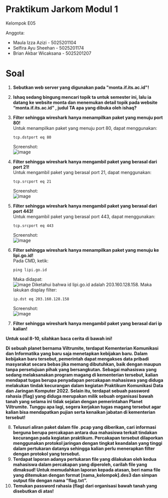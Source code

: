 # Praktikum Jarkom Modul 1

Kelompok E05

Anggota:  
* Maula Izza Azizi - 5025201104
* Selfira Ayu Sheehan - 5025201174
* Brian Akbar Wicaksana - 5025201207

# Soal
1. **Sebutkan web server yang digunakan pada "monta.if.its.ac.id"!** 
2. **Ishaq sedang bingung mencari topik ta untuk semester ini, lalu ia datang ke website monta dan menemukan detail topik pada website “monta.if.its.ac.id” , judul TA apa yang dibuka oleh ishaq?**  
3. **Filter sehingga wireshark hanya menampilkan paket yang menuju port 80!**  
    Untuk menampilkan paket yang menuju port 80, dapat menggunakan:
    ```
    tcp.dstport eq 80
    ```
    Screenshot:  
    ![image](https://user-images.githubusercontent.com/80016547/192089256-788a83a4-b3d7-4f0e-8758-22ed072d7ce3.png)

    
4. **Filter sehingga wireshark hanya mengambil paket yang berasal dari port 21!**  
    Untuk mengambil paket yang berasal port 21, dapat menggunakan:
    ```
    tcp.srcport eq 21
    ```
    Screenshot:  
    ![image](https://user-images.githubusercontent.com/80016547/192089335-e12be13c-e09d-4695-9a88-939ec6f499df.png)

    
5. **Filter sehingga wireshark hanya mengambil paket yang berasal dari port 443!**  
    Untuk mengambil paket yang berasal port 443, dapat menggunakan:
    ```
    tcp.srcport eq 443
    ```
    Screenshot:  
    ![image](https://user-images.githubusercontent.com/80016547/192089430-fc16b68a-68a0-4285-b17c-03a109a83891.png)

        
6. **Filter sehingga wireshark hanya menampilkan paket yang menuju ke lipi.go.id!**  
   Pada CMD, ketik:  
   ```
   ping lipi.go.id
   ```
   Maka didapat:  
   ![image](https://user-images.githubusercontent.com/80016547/192089506-b07ded8e-0d49-45a1-ae25-68b21ca094dd.png)
   Diketahui bahwa id lipi.go.id adalah 203.160.128.158. Maka lakukan display filter:
   ```
   ip.dst eq 203.160.128.158
   ```
   Screenshot:  
   ![image](https://user-images.githubusercontent.com/80016547/192089585-1b1df254-9bdd-4c38-8e81-9b7702bd142b.png)

   
7. **Filter sehingga wireshark hanya mengambil paket yang berasal dari ip kalian!**  

**Untuk soal 8-10, silahkan baca cerita di bawah ini!**

**Di sebuah planet bernama Viltrumite, terdapat Kementerian Komunikasi dan Informatika yang baru saja menetapkan kebijakan baru. Dalam kebijakan baru tersebut, pemerintah dapat mengakses data pribadi masyarakat secara bebas jika memang dibutuhkan, baik dengan maupun tanpa persetujuan pihak yang bersangkutan. Sebagai mahasiswa yang sedang melaksanakan program magang di kementerian tersebut, kalian mendapat tugas berupa penyadapan percakapan mahasiswa yang diduga melakukan tindak kecurangan dalam kegiatan Praktikum Komunikasi Data dan Jaringan Komputer 2022. Selain itu, terdapat sebuah password rahasia (flag) yang diduga merupakan milik sebuah organisasi bawah tanah yang selama ini tidak sejalan dengan pemerintahan Planet Viltrumite. Tunggu apa lagi, segera kerjakan tugas magang tersebut agar kalian bisa mendapatkan pujian serta kenaikan jabatan di kementerian tersebut!**  

8. **Telusuri aliran paket dalam file .pcap yang diberikan, cari informasi berguna berupa percakapan antara dua mahasiswa terkait tindakan kecurangan pada kegiatan praktikum. Percakapan tersebut dilaporkan menggunakan protokol jaringan dengan tingkat keandalan yang tinggi dalam pertukaran datanya sehingga kalian perlu menerapkan filter dengan protokol yang tersebut.**  
9. **Terdapat laporan adanya pertukaran file yang dilakukan oleh kedua mahasiswa dalam percakapan yang diperoleh, carilah file yang dimaksud! Untuk memudahkan laporan kepada atasan, beri nama file yang ditemukan dengan format [nama_kelompok].des3 dan simpan output file dengan nama “flag.txt”.**  
10. **Temukan password rahasia (flag) dari organisasi bawah tanah yang disebutkan di atas!**  
